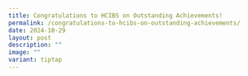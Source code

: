 ```yaml
---
title: Congratulations to HCIBS on Outstanding Achievements!
permalink: /congratulations-to-hcibs-on-outstanding-achievements/
date: 2024-10-29
layout: post
description: ""
image: ""
variant: tiptap
---
```


